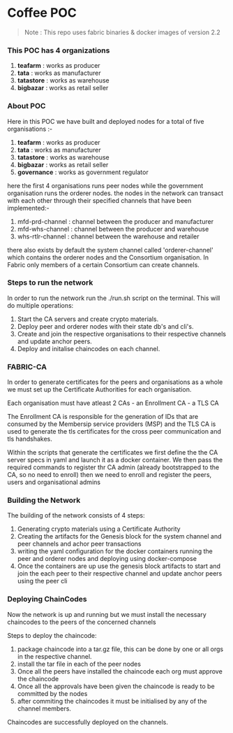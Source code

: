 # Coffee POC

> Note : This repo uses fabric binaries & docker images of version 2.2

### This POC has 4 organizations
1. **teafarm** : works as producer
2. **tata** : works as manufacturer
3. **tatastore** : works as warehouse
4. **bigbazar** : works as retail seller

### About POC ###

Here in this POC we have built and deployed nodes for a total of five organisations :-
1. **teafarm** : works as producer
2. **tata** : works as manufacturer
3. **tatastore** : works as warehouse
4. **bigbazar** : works as retail seller
5. **governance** : works as government regulator

here the first 4 organisations runs peer nodes while the government organisation runs the orderer nodes. the nodes in the network can transact with each other through their specified channels that have been implemented:-
1. mfd-prd-channel : channel between the producer and manufacturer
2. mfd-whs-channel : channel between the producer and warehouse
3. whs-rtlr-channel : channel between the warehouse and retailer

there also exists by default the system channel called 'orderer-channel' which contains the orderer nodes and the Consortium organisation. In Fabric only members of a certain Consortium can create channels.

### Steps to run the network ###

In order to run the network run the ./run.sh script on the terminal. This will do multiple operations:
1. Start the CA servers and create crypto materials.
2. Deploy peer and orderer nodes with their state db's and cli's.
3. Create and join the respective organisations to their respective channels and update anchor peers.
4. Deploy and initalise chaincodes on each channel.

### FABRIC-CA ###

In order to generate certificates for the peers and organisations as a whole we must set up the Certificate Authorities for each organisation.

Each organisation must have atleast 2 CAs
    - an Enrollment CA
    - a TLS CA

The Enrollment CA is responsible for the generation of IDs that are consumed by the Membersip service providers (MSP) and the TLS CA is used to generate the tls certificates for the cross peer communication and tls handshakes.

Within the scripts that generate the certificates we first define the the CA server specs in yaml and launch it as a docker container. We then pass the required commands to register thr CA admin (already bootstrapped to the CA, so no need to enroll) then we need to enroll and register the peers, users and organisational admins

### Building the Network ###

The building of the network consists of 4 steps:
1. Generating crypto materials using a Certificate Authority
2. Creating the artifacts for the Genesis block for the system channel and peer channels and achor peer transactions
3. writing the yaml configuration for the docker containers running the peer and orderer nodes and deploying using docker-compose
4. Once the containers are up use the genesis block artifacts to start and join the each peer to their respective channel and update anchor peers using the peer cli

### Deploying ChainCodes ###

Now the network is up and running but we must install the necessary chaincodes to the peers of the concerned channels

Steps to deploy the chaincode:
1. package chaincode into a tar.gz file, this can be done by one or all orgs in the respective channel.
2. install the tar file in each of the peer nodes
3. Once all the peers have installed the chaincode each org must approve the chaincode
4. Once all the approvals have been given the chaincode is ready to be committed by the nodes
5. after commiting the chaincodes it must be initialised by any of the channel members.

Chaincodes are successfully deployed on the channels.
